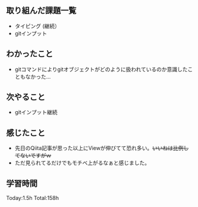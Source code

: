 ## 取り組んだ課題一覧
- タイピング (継続）
- gitインプット

## わかったこと
- gitコマンドによりgitオブジェクトがどのように扱われているのか意識したこともなかった…

## 次やること
- gitインプット継続
  
## 感じたこと
- 先日のQiita記事が思った以上にViewが伸びてて恐れ多い。~~いいねは比例してないですがｗ~~ 
- ただ見られてるだけでもモチベ上がるなぁと感じました。

## 学習時間
Today:1.5h
Total:158h

